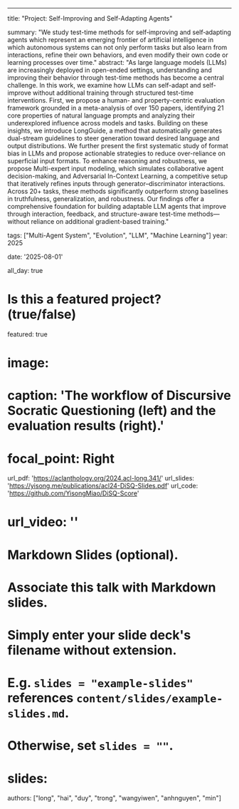 ---
title: "Project: Self-Improving and Self-Adapting Agents"

summary: "We study test-time methods for self‑improving and self‑adapting agents which represent an emerging frontier of artificial intelligence in which autonomous systems can not only perform tasks but also learn from interactions, refine their own behaviors, and even modify their own code or learning processes over time."
abstract: "As large language models (LLMs) are increasingly deployed in open-ended settings, understanding and improving their behavior through test-time methods has become a central challenge. In this work, we examine how LLMs can self-adapt and self-improve without additional training through structured test-time interventions. First, we propose a human- and property-centric evaluation framework grounded in a meta-analysis of over 150 papers, identifying 21 core properties of natural language prompts and analyzing their underexplored influence across models and tasks. Building on these insights, we introduce LongGuide, a method that automatically generates dual-stream guidelines to steer generation toward desired language and output distributions. We further present the first systematic study of format bias in LLMs and propose actionable strategies to reduce over-reliance on superficial input formats. To enhance reasoning and robustness, we propose Multi-expert input modeling, which simulates collaborative agent decision-making, and Adversarial In-Context Learning, a competitive setup that iteratively refines inputs through generator–discriminator interactions. Across 20+ tasks, these methods significantly outperform strong baselines in truthfulness, generalization, and robustness. Our findings offer a comprehensive foundation for building adaptable LLM agents that improve through interaction, feedback, and structure-aware test-time methods—without reliance on additional gradient-based training."

tags: ["Multi-Agent System", "Evolution", "LLM", "Machine Learning"]
year: 2025

date: '2025-08-01' 

all_day: true

# Is this a featured project? (true/false)
featured: true
# image:
#   caption: 'The workflow of Discursive Socratic Questioning (left) and the evaluation results (right).'
#   focal_point: Right
url_pdf: 'https://aclanthology.org/2024.acl-long.341/'
url_slides: 'https://yisong.me/publications/acl24-DiSQ-Slides.pdf'
url_code: 'https://github.com/YisongMiao/DiSQ-Score'
# url_video: ''

# Markdown Slides (optional).
#   Associate this talk with Markdown slides.
#   Simply enter your slide deck's filename without extension.
#   E.g. `slides = "example-slides"` references `content/slides/example-slides.md`.
#   Otherwise, set `slides = ""`.
# slides:

authors: ["long", "hai", "duy", "trong", "wangyiwen", "anhnguyen", "min"]